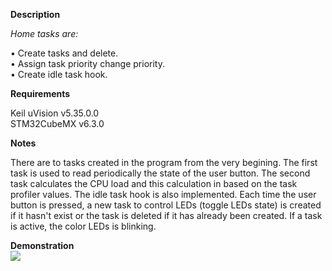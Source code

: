 **Description**

*Home tasks are:*

• Create tasks and delete.<br>
• Assign task priority change priority.<br>
• Create idle task hook.<br>

**Requirements**

Keil uVision v5.35.0.0<br>
STM32CubeMX v6.3.0<br>

**Notes**

There are to tasks created in the program from the very begining. The first task is used 
to read periodically the state of the user button. The second task calculates the CPU load
and this calculation in based on the task profiler values. The idle task hook is also implemented.
Each time the user button is pressed, a new task to control LEDs (toggle LEDs state) is created if
it hasn't exist or the task is deleted if it has already been created. If a task is active,
the color LEDs is blinking.

**Demonstration**
<br>
![](result.gif)

